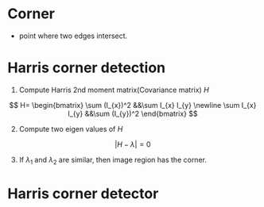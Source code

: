 # Corner

- point where two edges intersect.

# Harris corner detection

1. Compute Harris 2nd moment matrix(Covariance matrix) $H$

$$ H= \begin{bmatrix} \sum (I_{x})^2 &&\sum I_{x} I_{y} \newline \sum I_{x}
I_{y} &&\sum (I_{y})^2 \end{bmatrix} $$

2. Compute two eigen values of $H$

$$
|H-\lambda|=0
$$

3. If $\lambda_{1}$ and $\lambda_{2}$ are similar, then image region has the corner.

# Harris corner detector

